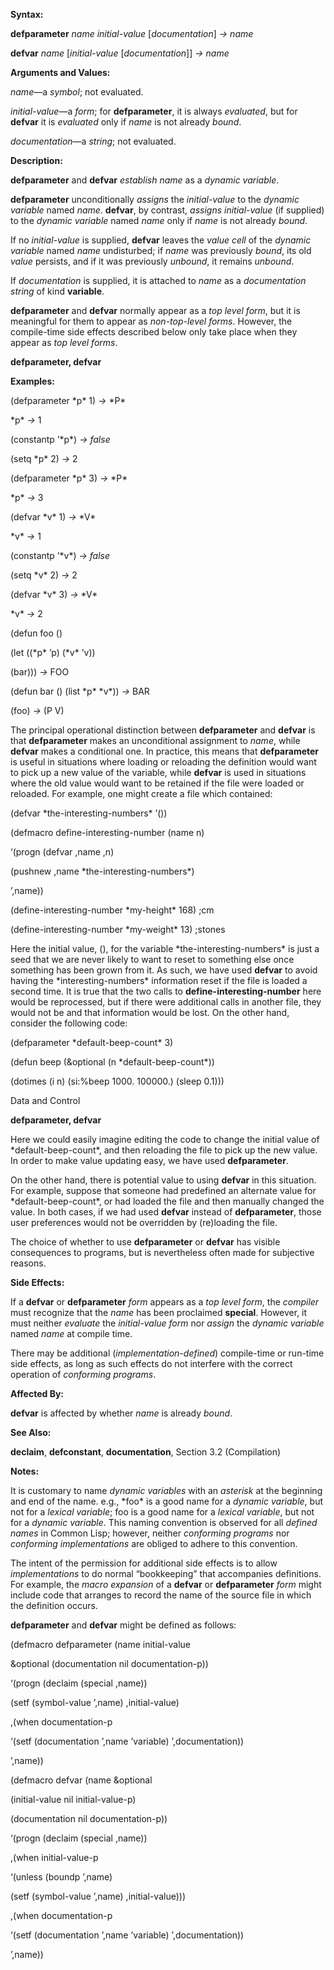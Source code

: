  

**Syntax:** 

**defparameter** *name initial-value* [*documentation*] *→ name* 

**defvar** *name* [*initial-value* [*documentation*]] *→ name* 

**Arguments and Values:** 

*name*—a *symbol*; not evaluated. 

*initial-value*—a *form*; for **defparameter**, it is always *evaluated*, but for **defvar** it is *evaluated* only if *name* is not already *bound*. 

*documentation*—a *string*; not evaluated. 

**Description:** 

**defparameter** and **defvar** *establish name* as a *dynamic variable*. 

**defparameter** unconditionally *assigns* the *initial-value* to the *dynamic variable* named *name*. **defvar**, by contrast, *assigns initial-value* (if supplied) to the *dynamic variable* named *name* only if *name* is not already *bound*. 

If no *initial-value* is supplied, **defvar** leaves the *value cell* of the *dynamic variable* named *name* undisturbed; if *name* was previously *bound*, its old *value* persists, and if it was previously *unbound*, it remains *unbound*. 

If *documentation* is supplied, it is attached to *name* as a *documentation string* of kind **variable**. 

**defparameter** and **defvar** normally appear as a *top level form*, but it is meaningful for them to appear as *non-top-level forms*. However, the compile-time side effects described below only take place when they appear as *top level forms*. 







**defparameter, defvar** 

**Examples:** 

(defparameter \*p\* 1) *→* \*P\* 

\*p\* *→* 1 

(constantp ’\*p\*) *→ false* 

(setq \*p\* 2) *→* 2 

(defparameter \*p\* 3) *→* \*P\* 

\*p\* *→* 3 

(defvar \*v\* 1) *→* \*V\* 

\*v\* *→* 1 

(constantp ’\*v\*) *→ false* 

(setq \*v\* 2) *→* 2 

(defvar \*v\* 3) *→* \*V\* 

\*v\* *→* 2 

(defun foo () 

(let ((\*p\* ’p) (\*v\* ’v)) 

(bar))) *→* FOO 

(defun bar () (list \*p\* \*v\*)) *→* BAR 

(foo) *→* (P V) 

The principal operational distinction between **defparameter** and **defvar** is that **defparameter** makes an unconditional assignment to *name*, while **defvar** makes a conditional one. In practice, this means that **defparameter** is useful in situations where loading or reloading the definition would want to pick up a new value of the variable, while **defvar** is used in situations where the old value would want to be retained if the file were loaded or reloaded. For example, one might create a file which contained: 

(defvar \*the-interesting-numbers\* ’()) 

(defmacro define-interesting-number (name n) 

‘(progn (defvar ,name ,n) 

(pushnew ,name \*the-interesting-numbers\*) 

’,name)) 

(define-interesting-number \*my-height\* 168) ;cm 

(define-interesting-number \*my-weight\* 13) ;stones 

Here the initial value, (), for the variable \*the-interesting-numbers\* is just a seed that we are never likely to want to reset to something else once something has been grown from it. As such, we have used **defvar** to avoid having the \*interesting-numbers\* information reset if the file is loaded a second time. It is true that the two calls to **define-interesting-number** here would be reprocessed, but if there were additional calls in another file, they would not be and that information would be lost. On the other hand, consider the following code: 

(defparameter \*default-beep-count\* 3) 

(defun beep (&optional (n \*default-beep-count\*)) 

(dotimes (i n) (si:%beep 1000. 100000.) (sleep 0.1))) 

Data and Control 





**defparameter, defvar** 

Here we could easily imagine editing the code to change the initial value of \*default-beep-count\*, and then reloading the file to pick up the new value. In order to make value updating easy, we have used **defparameter**. 

On the other hand, there is potential value to using **defvar** in this situation. For example, suppose that someone had predefined an alternate value for \*default-beep-count\*, or had loaded the file and then manually changed the value. In both cases, if we had used **defvar** instead of **defparameter**, those user preferences would not be overridden by (re)loading the file. 

The choice of whether to use **defparameter** or **defvar** has visible consequences to programs, but is nevertheless often made for subjective reasons. 

**Side Effects:** 

If a **defvar** or **defparameter** *form* appears as a *top level form*, the *compiler* must recognize that the *name* has been proclaimed **special**. However, it must neither *evaluate* the *initial-value form* nor *assign* the *dynamic variable* named *name* at compile time. 

There may be additional (*implementation-defined*) compile-time or run-time side effects, as long as such effects do not interfere with the correct operation of *conforming programs*. 

**Affected By:** 

**defvar** is affected by whether *name* is already *bound*. 

**See Also:** 

**declaim**, **defconstant**, **documentation**, Section 3.2 (Compilation) 

**Notes:** 

It is customary to name *dynamic variables* with an *asterisk* at the beginning and end of the name. e.g., \*foo\* is a good name for a *dynamic variable*, but not for a *lexical variable*; foo is a good name for a *lexical variable*, but not for a *dynamic variable*. This naming convention is observed for all *defined names* in Common Lisp; however, neither *conforming programs* nor *conforming implementations* are obliged to adhere to this convention. 

The intent of the permission for additional side effects is to allow *implementations* to do normal “bookkeeping” that accompanies definitions. For example, the *macro expansion* of a **defvar** or **defparameter** *form* might include code that arranges to record the name of the source file in which the definition occurs. 

**defparameter** and **defvar** might be defined as follows: 

(defmacro defparameter (name initial-value 

&optional (documentation nil documentation-p)) 

‘(progn (declaim (special ,name)) 

(setf (symbol-value ’,name) ,initial-value) 

,(when documentation-p 

‘(setf (documentation ’,name ’variable) ’,documentation)) 

’,name)) 







(defmacro defvar (name &optional 

(initial-value nil initial-value-p) 

(documentation nil documentation-p)) 

‘(progn (declaim (special ,name)) 

,(when initial-value-p 

‘(unless (boundp ’,name) 

(setf (symbol-value ’,name) ,initial-value))) 

,(when documentation-p 

‘(setf (documentation ’,name ’variable) ’,documentation)) 

’,name)) 

